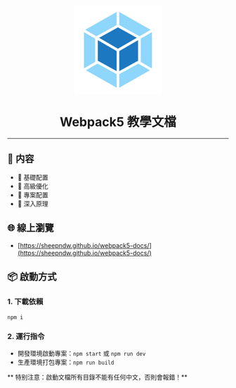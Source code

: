 <div align="center">
  <img width="200" src="./docs/.vuepress/public/imgs/logo.svg">
  <h1>Webpack5 教學文檔</h1>
</div>

---

## 🎉 内容

- 👏 基礎配置
- 💅 高級優化
- 🚀 專案配置
- 💪 深入原理

## 🌐 線上瀏覽

- [https://sheepndw.github.io/webpack5-docs/](https://sheepndw.github.io/webpack5-docs/)

## 📦️ 啟動方式

### 1. 下載依賴

```
npm i
```

### 2. 運行指令

- 開發環境啟動專案：`npm start` 或 `npm run dev`
- 生產環境打包專案：`npm run build`

** 特别注意：啟動文檔所有目錄不能有任何中文，否則會報錯！**
